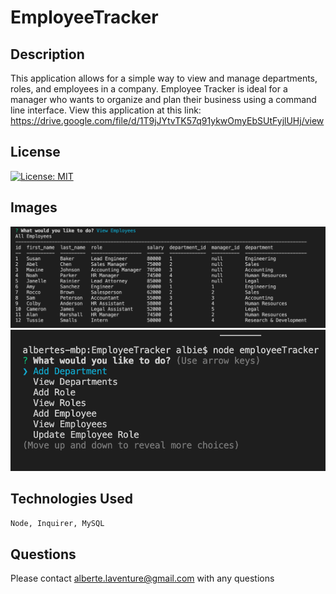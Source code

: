 # EmployeeTracker

## Description
This application allows for a simple way to view and manage departments, roles, and employees in a company. 
Employee Tracker is ideal for a manager who wants to organize and plan their business using a command line interface.
View this application at this link: https://drive.google.com/file/d/1T9jJYtvTK57q91ykwOmyEbSUtFyjlUHj/view 
## License
[![License: MIT](https://img.shields.io/badge/License-MIT-yellow.svg)](https://opensource.org/licenses/MIT)


## Images
![List of Employees](Assets/EmployeeList.png)
![Main Menu](Assets/MainMenu.png)

## Technologies Used
```Node, Inquirer, MySQL```

## Questions
Please contact alberte.laventure@gmail.com with any questions

